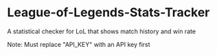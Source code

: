 # League-of-Legends-Stats-Tracker
A statistical checker for LoL that shows match history and win rate

Note: Must replace "API_KEY" with an API key first

